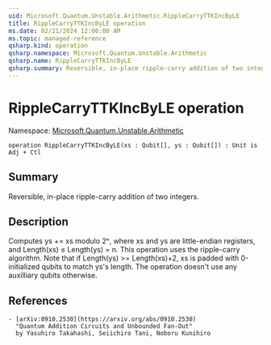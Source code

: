 ```yaml
---
uid: Microsoft.Quantum.Unstable.Arithmetic.RippleCarryTTKIncByLE
title: RippleCarryTTKIncByLE operation
ms.date: 02/21/2024 12:00:00 AM
ms.topic: managed-reference
qsharp.kind: operation
qsharp.namespace: Microsoft.Quantum.Unstable.Arithmetic
qsharp.name: RippleCarryTTKIncByLE
qsharp.summary: Reversible, in-place ripple-carry addition of two integers.
---
```


# RippleCarryTTKIncByLE operation

Namespace: [Microsoft.Quantum.Unstable.Arithmetic](xref:Microsoft.Quantum.Unstable.Arithmetic)

```qsharp
operation RippleCarryTTKIncByLE(xs : Qubit[], ys : Qubit[]) : Unit is Adj + Ctl
```

## Summary
Reversible, in-place ripple-carry addition of two integers.

## Description
Computes ys += xs modulo 2ⁿ, where xs and ys are little-endian registers,
and Length(xs) ≤ Length(ys) = n.
This operation uses the ripple-carry algorithm.
Note that if Length(ys) >= Length(xs)+2, xs is padded with 0-initialized
qubits to match ys's length. The operation doesn't use any auxilliary
qubits otherwise.

## References
    - [arXiv:0910.2530](https://arxiv.org/abs/0910.2530)
      "Quantum Addition Circuits and Unbounded Fan-Out"
      by Yasuhiro Takahashi, Seiichiro Tani, Noboru Kunihiro

